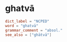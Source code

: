 # ghatvā

``` toml
dict_label = "NCPED"
word = "ghatvā"
grammar_comment = "absol."
see_also = ["ghātvā"]
```

